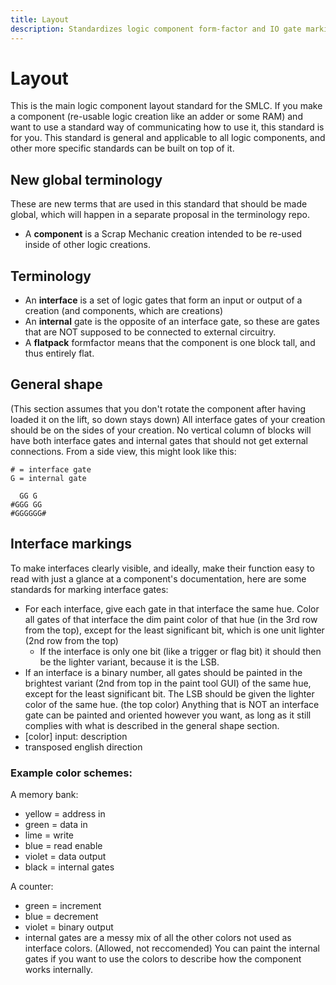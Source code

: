 ```yaml
---
title: Layout
description: Standardizes logic component form-factor and IO gate markings
---
```


# Layout
This is the main logic component layout standard for the SMLC. If you make a component (re-usable logic creation like an adder or some RAM) and want to use a standard way of communicating how to use it, this standard is for you. This standard is general and applicable to all logic components, and other more specific standards can be built on top of it.

## New global terminology
These are new terms that are used in this standard that should be made global, which will happen in a separate proposal in the terminology repo.
- A **component** is a Scrap Mechanic creation intended to be re-used inside of other logic creations.

## Terminology
- An **interface** is a set of logic gates that form an input or output of a creation (and components, which are creations)
- An **internal** gate is the opposite of an interface gate, so these are gates that are NOT supposed to be connected to external circuitry.
- A **flatpack** formfactor means that the component is one block tall, and thus entirely flat.

## General shape
(This section assumes that you don't rotate the component after having loaded it on the lift, so down stays down)
All interface gates of your creation should be on the sides of your creation. No vertical column of blocks will have both interface gates and internal gates that should not get external connections. From a side view, this might look like this:
```
# = interface gate
G = internal gate

  GG G
#GGG GG 
#GGGGGG#
```

## Interface markings
To make interfaces clearly visible, and ideally, make their function easy to read with just a glance at a component's documentation, here are some standards for marking interface gates:
- For each interface, give each gate in that interface the same hue. Color all gates of that interface the dim paint color of that hue (in the 3rd row from the top), except for the least significant bit, which is one unit lighter (2nd row from the top)
  - If the interface is only one bit (like a trigger or flag bit) it should then be the lighter variant, because it is the LSB.
- If an interface is a binary number, all gates should be painted in the brightest variant (2nd from top in the paint tool GUI) of the same hue, except for the least significant bit. The LSB should be given the lighter color of the same hue. (the top color)
Anything that is NOT an interface gate can be painted and oriented however you want, as long as it still complies with what is described in the general shape section.
- [color] input: description
- transposed english direction

### Example color schemes:
A memory bank:
- yellow = address in
- green = data in
- lime = write
- blue = read enable
- violet = data output
- black = internal gates

A counter:
- green = increment
- blue = decrement
- violet = binary output
- internal gates are a messy mix of all the other colors not used as interface colors. (Allowed, not reccomended)
You can paint the internal gates if you want to use the colors to describe how the component works internally.
